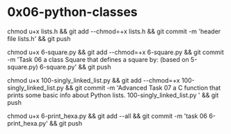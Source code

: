# 0x06-python-classes

chmod u+x lists.h && git add --chmod=+x lists.h && git commit -m 'header file lists.h' && git push

chmod u+x 6-square.py && git add --chmod=+x 6-square.py && git commit -m 'Task 06  a class Square that defines a square by: (based on 5-square.py) 6-square.py' && git push


chmod u+x 100-singly_linked_list.py  && git add --chmod=+x 100-singly_linked_list.py  && git commit -m 'Advanced Task 07 a C function that prints some basic info about Python lists. 100-singly_linked_list.py ' && git push

chmod u+x 6-print_hexa.py && git add --all && git commit -m 'task 06 6-print_hexa.py' && git push
